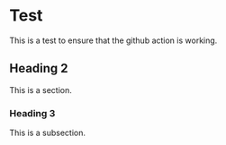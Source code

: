 # Test 

This is a test to ensure that the github action is working.

## Heading 2

This is a section.

### Heading 3

This is a subsection.